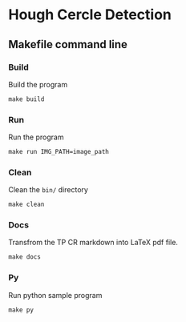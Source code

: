 # Hough Cercle Detection

## Makefile command line
### Build
Build the program
```Makefile
make build
```

### Run 
Run the program
```Makefile
make run IMG_PATH=image_path
```

### Clean 
Clean the ```bin/``` directory
```Makefile
make clean
```

### Docs
Transfrom the TP CR markdown into LaTeX pdf file. 
```Makefile
make docs
```

### Py 
Run python sample program
```Makefile
make py
```
